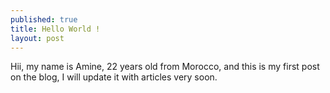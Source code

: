 ```yaml
---
published: true
title: Hello World !
layout: post
---
```

Hii, my name is Amine, 22 years old from Morocco, and this is my first post on the blog, I will update it with articles very soon.